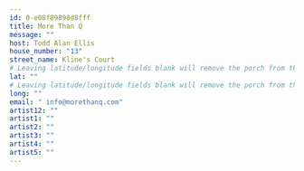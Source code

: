 ```yaml
---
id: 0-e08f89898d8fff
title: More Than Q
message: ""
host: Todd Alan Ellis
house_number: "13"
street_name: Kline's Court
# Leaving latitude/longitude fields blank will remove the porch from the Porchfest map.
lat: ""
# Leaving latitude/longitude fields blank will remove the porch from the Porchfest map.
long: ""
email: " info@morethanq.com"
artist12: ""
artist1: ""
artist2: ""
artist3: ""
artist4: ""
artist5: ""
---
```


